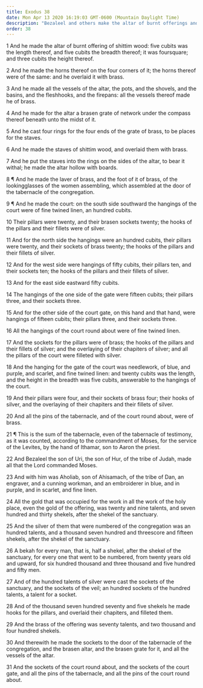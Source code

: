 ```yaml
---
title: Exodus 38
date: Mon Apr 13 2020 16:19:03 GMT-0600 (Mountain Daylight Time)
description: "Bezaleel and others make the altar of burnt offerings and all things pertaining to the tabernacle—Offerings are made by 603,550 men."
order: 38
---
```


1 And he made the altar of burnt offering of shittim wood: five cubits was the length thereof, and five cubits the breadth thereof; it was foursquare; and three cubits the height thereof.

2 And he made the horns thereof on the four corners of it; the horns thereof were of the same: and he overlaid it with brass.

3 And he made all the vessels of the altar, the pots, and the shovels, and the basins, and the fleshhooks, and the firepans: all the vessels thereof made he of brass.

4 And he made for the altar a brasen grate of network under the compass thereof beneath unto the midst of it.

5 And he cast four rings for the four ends of the grate of brass, to be places for the staves.

6 And he made the staves of shittim wood, and overlaid them with brass.

7 And he put the staves into the rings on the sides of the altar, to bear it withal; he made the altar hollow with boards.

8 ¶ And he made the laver of brass, and the foot of it of brass, of the lookingglasses of the women assembling, which assembled at the door of the tabernacle of the congregation.

9 ¶ And he made the court: on the south side southward the hangings of the court were of fine twined linen, an hundred cubits.

10 Their pillars were twenty, and their brasen sockets twenty; the hooks of the pillars and their fillets were of silver.

11 And for the north side the hangings were an hundred cubits, their pillars were twenty, and their sockets of brass twenty; the hooks of the pillars and their fillets of silver.

12 And for the west side were hangings of fifty cubits, their pillars ten, and their sockets ten; the hooks of the pillars and their fillets of silver.

13 And for the east side eastward fifty cubits.

14 The hangings of the one side of the gate were fifteen cubits; their pillars three, and their sockets three.

15 And for the other side of the court gate, on this hand and that hand, were hangings of fifteen cubits; their pillars three, and their sockets three.

16 All the hangings of the court round about were of fine twined linen.

17 And the sockets for the pillars were of brass; the hooks of the pillars and their fillets of silver; and the overlaying of their chapiters of silver; and all the pillars of the court were filleted with silver.

18 And the hanging for the gate of the court was needlework, of blue, and purple, and scarlet, and fine twined linen: and twenty cubits was the length, and the height in the breadth was five cubits, answerable to the hangings of the court.

19 And their pillars were four, and their sockets of brass four; their hooks of silver, and the overlaying of their chapiters and their fillets of silver.

20 And all the pins of the tabernacle, and of the court round about, were of brass.

21 ¶ This is the sum of the tabernacle, even of the tabernacle of testimony, as it was counted, according to the commandment of Moses, for the service of the Levites, by the hand of Ithamar, son to Aaron the priest.

22 And Bezaleel the son of Uri, the son of Hur, of the tribe of Judah, made all that the Lord commanded Moses.

23 And with him was Aholiab, son of Ahisamach, of the tribe of Dan, an engraver, and a cunning workman, and an embroiderer in blue, and in purple, and in scarlet, and fine linen.

24 All the gold that was occupied for the work in all the work of the holy place, even the gold of the offering, was twenty and nine talents, and seven hundred and thirty shekels, after the shekel of the sanctuary.

25 And the silver of them that were numbered of the congregation was an hundred talents, and a thousand seven hundred and threescore and fifteen shekels, after the shekel of the sanctuary.

26 A bekah for every man, that is, half a shekel, after the shekel of the sanctuary, for every one that went to be numbered, from twenty years old and upward, for six hundred thousand and three thousand and five hundred and fifty men.

27 And of the hundred talents of silver were cast the sockets of the sanctuary, and the sockets of the veil; an hundred sockets of the hundred talents, a talent for a socket.

28 And of the thousand seven hundred seventy and five shekels he made hooks for the pillars, and overlaid their chapiters, and filleted them.

29 And the brass of the offering was seventy talents, and two thousand and four hundred shekels.

30 And therewith he made the sockets to the door of the tabernacle of the congregation, and the brasen altar, and the brasen grate for it, and all the vessels of the altar.

31 And the sockets of the court round about, and the sockets of the court gate, and all the pins of the tabernacle, and all the pins of the court round about.
